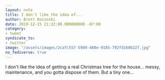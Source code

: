 ```yaml
---
layout: note
title: I don't like the idea of...
author: Brett Kosinski
date: 2019-12-15 21:22:00.000000000 -07:00
category:
- tweet
syndicate_to:
- twitter
image: "/assets/images/2cafc557-5989-488e-9185-792fd168622f.jpg"
no_fediverse: true
---
```

I don't like the idea of getting a real Christmas tree for the house... messy, maintenance, and you gotta dispose of them.  But a tiny one...